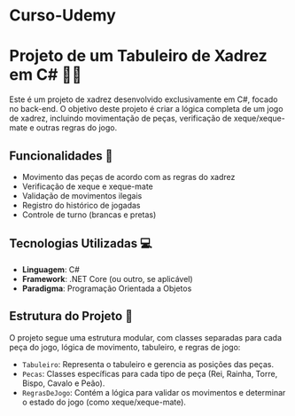 # Curso-Udemy

# Projeto de um Tabuleiro de Xadrez em C# 👨‍💻

Este é um projeto de xadrez desenvolvido exclusivamente em C#, focado no back-end. O objetivo deste projeto é criar a lógica completa de um jogo de xadrez, incluindo movimentação de peças, verificação de xeque/xeque-mate e outras regras do jogo.

## Funcionalidades 🎯

- Movimento das peças de acordo com as regras do xadrez
- Verificação de xeque e xeque-mate
- Validação de movimentos ilegais
- Registro do histórico de jogadas
- Controle de turno (brancas e pretas)

## Tecnologias Utilizadas 💻

- **Linguagem**: C#
- **Framework**: .NET Core (ou outro, se aplicável)
- **Paradigma**: Programação Orientada a Objetos

## Estrutura do Projeto 📃

O projeto segue uma estrutura modular, com classes separadas para cada peça do jogo, lógica de movimento, tabuleiro, e regras de jogo:

- `Tabuleiro`: Representa o tabuleiro e gerencia as posições das peças.
- `Pecas`: Classes específicas para cada tipo de peça (Rei, Rainha, Torre, Bispo, Cavalo e Peão).
- `RegrasDeJogo`: Contém a lógica para validar os movimentos e determinar o estado do jogo (como xeque/xeque-mate).
